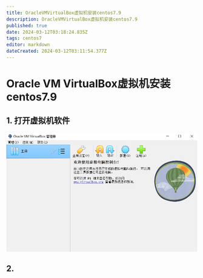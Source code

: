 ```yaml
---
title: OracleVMVirtualBox虚拟机安装centos7.9
description: OracleVMVirtualBox虚拟机安装centos7.9
published: true
date: 2024-03-12T03:18:24.835Z
tags: centos7
editor: markdown
dateCreated: 2024-03-12T03:11:54.377Z
---
```


# Oracle VM VirtualBox虚拟机安装centos7.9
## 1. 打开虚拟机软件
![vmbox虚拟机开始界面.png](/wiki/服务器运维/Centos/vmbox虚拟机开始界面.png)
## 2. 



